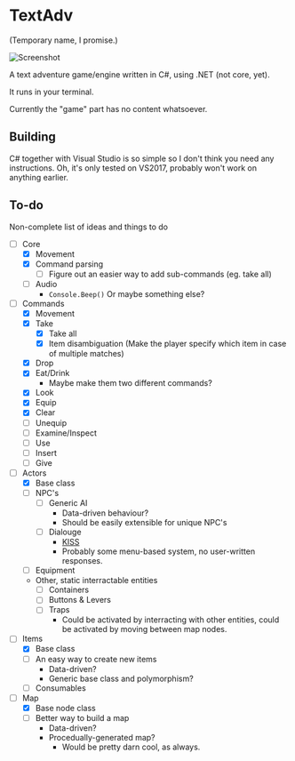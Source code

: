 # TextAdv

(Temporary name, I promise.)

![Screenshot](https://i.imgur.com/gRSHWHt.png)

A text adventure game/engine written in C#, using .NET (not core, yet).

It runs in your terminal.

Currently the "game" part has no content whatsoever.

## Building

C# together with Visual Studio is so simple so I don't think you need any
 instructions. Oh, it's only tested on VS2017, probably won't work on anything
 earlier.
 
## To-do

Non-complete list of ideas and things to do

* [ ] Core
	* [x] Movement
	* [x] Command parsing
		* [ ] Figure out an easier way to add sub-commands (eg. take all)
	* [ ] Audio
		* `Console.Beep()` Or maybe something else?
* [ ] Commands
	* [x] Movement
	* [x] Take
		* [x] Take all
		* [x] Item disambiguation (Make the player specify which item in case 
		of multiple matches)
	* [x] Drop
	* [x] Eat/Drink
		* Maybe make them two different commands?
	* [x] Look
	* [x] Equip
	* [x] Clear
	* [ ] Unequip
	* [ ] Examine/Inspect
	* [ ] Use
	* [ ] Insert
	* [ ] Give
* [ ] Actors
	* [x] Base class
	* [ ] NPC's
		* [ ] Generic AI
			* Data-driven behaviour?
			* Should be easily extensible for unique NPC's
		* [ ] Dialouge
			* [KISS](https://en.wikipedia.org/wiki/KISS_principle)
			* Probably some menu-based system, no user-written responses.
	* [ ] Equipment
	* Other, static interractable entities
		* [ ] Containers
		* [ ] Buttons & Levers
		* [ ] Traps
			* Could be activated by interracting with other entities, could be 
			activated by moving between map nodes.
* [ ] Items
	* [x] Base class
	* [ ] An easy way to create new items
		* Data-driven?
		* Generic base class and polymorphism?
	* [ ] Consumables
* [ ] Map
	* [x] Base node class
	* [ ] Better way to build a map
		* Data-driven?
		* Procedually-generated map?
			* Would be pretty darn cool, as always.